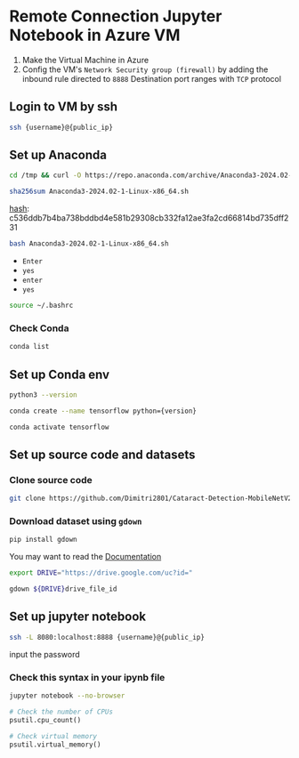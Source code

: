 # Remote Connection Jupyter Notebook in Azure VM

1. Make the Virtual Machine in Azure
2. Config the VM's `Network Security group (firewall)` by adding the inbound rule directed to `8888` Destination port ranges with `TCP` protocol


## Login to VM by ssh
```bash
ssh {username}@{public_ip}
```

## Set up Anaconda
```bash
cd /tmp && curl -O https://repo.anaconda.com/archive/Anaconda3-2024.02-1-Linux-x86_64.sh
```

```bash
sha256sum Anaconda3-2024.02-1-Linux-x86_64.sh
```
[hash](https://docs.anaconda.com/free/anaconda/hashes/index.html): c536ddb7b4ba738bddbd4e581b29308cb332fa12ae3fa2cd66814bd735dff231

```bash
bash Anaconda3-2024.02-1-Linux-x86_64.sh
```
- `Enter`
- `yes`
- `enter`
- `yes`

```bash
source ~/.bashrc
```
### Check Conda
```bash
conda list
```

## Set up Conda env
```bash
python3 --version
```

```bash
conda create --name tensorflow python={version}
```

```bash
conda activate tensorflow
```

## Set up source code and datasets
### Clone source code
```bash
git clone https://github.com/Dimitri2801/Cataract-Detection-MobileNetV2.git
```

### Download dataset using `gdown`
```bash
pip install gdown
```
You may want to read the [Documentation](https://pypi.org/project/gdown/2.3.1/)

```bash
export DRIVE="https://drive.google.com/uc?id="
```

```bash
gdown ${DRIVE}drive_file_id
```

## Set up jupyter notebook
```bash
ssh -L 8080:localhost:8888 {username}@{public_ip}
```
input the password

### Check this syntax in your ipynb file
```bash
jupyter notebook --no-browser
```

```python
# Check the number of CPUs
psutil.cpu_count()
```

```python
# Check virtual memory
psutil.virtual_memory()
```

